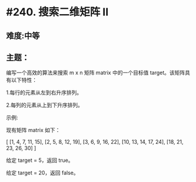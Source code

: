 #240. 搜索二维矩阵 II
=====================

难度:中等
----------

主题：
------

编写一个高效的算法来搜索 m x n 矩阵 matrix 中的一个目标值 target。该矩阵具有以下特性：

1.每行的元素从左到右升序排列。

2.每列的元素从上到下升序排列。

示例:

现有矩阵 matrix 如下：

[
  [1,   4,  7, 11, 15],
  [2,   5,  8, 12, 19],
  [3,   6,  9, 16, 22],
  [10, 13, 14, 17, 24],
  [18, 21, 23, 26, 30]
]

给定 target = 5，返回 true。

给定 target = 20，返回 false。

